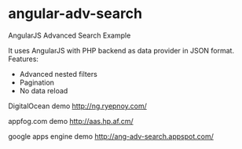 angular-adv-search
==================

AngularJS Advanced Search Example


It uses AngularJS with PHP backend as data provider in JSON format.
Features:
* Advanced nested filters
* Pagination
* No data reload


DigitalOcean demo
http://ng.ryepnoy.com/

appfog.com demo 
http://aas.hp.af.cm/

google apps engine demo
http://ang-adv-search.appspot.com/
